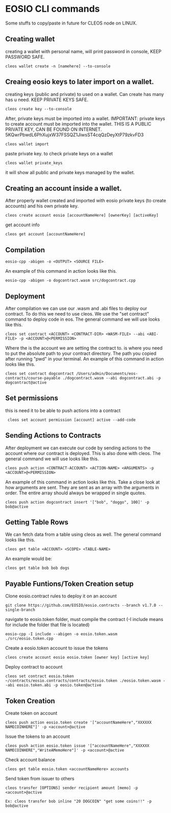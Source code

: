 # EOSIO CLI commands

Some stuffs to copy/paste in future for CLEOS node on LINUX.

## Creating wallet

creating a wallet with personal name, will print password in console, KEEP PASSWORD SAFE.
```
cleos wallet create -n [namehere] --to-console
```
## Creaing eosio keys to later import on a wallet.
creating keys (public and private) to used on a wallet. Can create has many has u need. KEEP PRIVATE KEYS SAFE.
```
cleos create key --to-console
```
After, private keys must be imported into a wallet.
IMPORTANT: private keys to create account must be imported into the wallet. THIS IS A PUBLIC PRIVATE KEY, CAN BE FOUND ON INTERNET.
5KQwrPbwdL6PhXujxW37FSSQZ1JiwsST4cqQzDeyXtP79zkvFD3
```
cleos wallet import
```
paste private key.
to check private keys on a wallet
```
cleos wallet private_keys
```
it will show all public and private keys managed by the wallet.

## Creating an account inside a wallet.
After properly wallet created and imported with eosio private keys (to create accounts) and his own private key.
```
cleos create account eosio [accountNameHere] [ownerKey] [activeKey]
```
get account info
```
cleos get account [accountNameHere]
```
## Compilation

```
eosio-cpp -abigen -o <OUTPUT> <SOURCE FILE>
```
An example of this command in action looks like this.
```
eosio-cpp -abigen -o dogcontract.wasm src/dogcontract.cpp
```
## Deployment
After compilation we can use our .wasm and .abi files to deploy our contract. To do this we need to use cleos. 
We use the "set contract" command to deploy code in eos. The general command we will use looks like this.
```
cleos set contract <ACCOUNT> <CONTRACT-DIR> <WASM-FILE> --abi <ABI-FILE> -p <ACCOUNT>@<PERMISSION>
```
Where the <ACCOUNT> is the account we are setting the contract to. 
<CONTRACT DIR> is where you need to put the absolute path to your contract directory. 
The path you copied after running "pwd" in your terminal. An example of this command in action looks like this.
```
cleos set contract dogcontract /Users/admin/Documents/eos-contracts/course-payable ./dogcontract.wasm --abi dogcontract.abi -p dogcontract@active
```
  
## Set permissions
this is need it to be able to push actions into a contract
```
 cleos set account permission [account] active --add-code 
```

## Sending Actions to Contracts
After deployment we can execute our code by sending actions to the account where our contract is deployed. 
This is also done with cleos. The general command we will use looks like this.
```
cleos push action <CONTRACT-ACCOUNT> <ACTION-NAME> <ARGUMENTS> -p <ACCOUNT>@<PERMISSION>
```
An example of this command in action looks like this. Take a close look at how arguments are sent. They are sent as an array with the arguments in order. The entire array should always be wrapped in single quotes.
```
cleos push action dogcontract insert '["bob", "doggo", 100]' -p bob@active
```

## Getting Table Rows
We can fetch data from a table using cleos as well. The general command looks like this.
```
cleos get table <ACCOUNT> <SCOPE> <TABLE-NAME>
```
An example would be:
```
cleos get table bob bob dogs
```
## Payable Funtions/Token Creation setup
Clone eosio.contract rules to deploy it on an account

```
git clone https://github.com/EOSIO/eosio.contracts --branch v1.7.0 --single-branch
```
navigate to eosio.token folder, must compile the contract
(-I include means for include the folder that file is located)

```
eosio-cpp -I include --abigen -o eosio.token.wasm ./src/eosio.token.cpp
```
Create a eosio.token account to issue the tokens

```
cleos create account eosio eosio.token [owner key] [active key]
```
Deploy contract to account

```
cleos set contract eosio.token ~/contracts/eosio.contracts/contracts/eosio.token ./eosio.token.wasm --abi eosio.token.abi -p eosio.token@active
```

## Token Creation
Create token on account

```
cleos push action eosio.token create '["accountNameHere","XXXXXX NAMECOINHERE"]' -p <account>@active 
```

Issue the tokens to an account

```
cleos push action eosio.token issue '["accountNameHere","XXXXXX NAMECOINHERE","WriteAMemoHere"]' -p <account>@active 
```

Check account balance
```
cleos get table eosio.token <accountNameHere> accounts
```

Send token from issuer to others
```
cleos transfer [OPTIONS] sender recipient amount [memo] -p <account>@active

Ex: cleos transfer bob inline "20 DOGCOIN" "get some coins!!" -p bob@active
```
